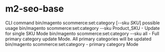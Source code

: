 # m2-seo-base
CLI command
bin/magento scommerce:set:category [--sku *SKU*]
possible usage
bin/magento scommerce:set:category --sku Product_SKU - Update for single SKU Mode
bin/magento scommerce:set:category --sku all - Full primary category update Mode. All primary categories will be updated
bin/magento scommerce:set:category - primary category Mode